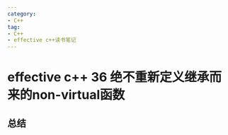 ```yaml
---
category: 
- C++
tag:
- C++
- effective c++读书笔记
---
```


# effective c++ 36 绝不重新定义继承而来的non-virtual函数

## 总结


